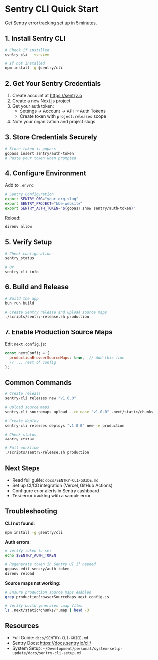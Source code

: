 # Sentry CLI Quick Start

Get Sentry error tracking set up in 5 minutes.

## 1. Install Sentry CLI

```bash
# Check if installed
sentry-cli --version

# If not installed
npm install -g @sentry/cli
```

## 2. Get Your Sentry Credentials

1. Create account at https://sentry.io
2. Create a new Next.js project
3. Get your auth token:
   - Settings → Account → API → Auth Tokens
   - Create token with `project:releases` scope
4. Note your organization and project slugs

## 3. Store Credentials Securely

```bash
# Store token in gopass
gopass insert sentry/auth-token
# Paste your token when prompted
```

## 4. Configure Environment

Add to `.envrc`:

```bash
# Sentry Configuration
export SENTRY_ORG="your-org-slug"
export SENTRY_PROJECT="kbe-website"
export SENTRY_AUTH_TOKEN="$(gopass show sentry/auth-token)"
```

Reload:
```bash
direnv allow
```

## 5. Verify Setup

```bash
# Check configuration
sentry_status

# Or
sentry-cli info
```

## 6. Build and Release

```bash
# Build the app
bun run build

# Create Sentry release and upload source maps
./scripts/sentry-release.sh production
```

## 7. Enable Production Source Maps

Edit `next.config.js`:

```javascript
const nextConfig = {
  productionBrowserSourceMaps: true,  // Add this line
  // ... rest of config
};
```

## Common Commands

```bash
# Create release
sentry-cli releases new "v1.0.0"

# Upload source maps
sentry-cli sourcemaps upload --release "v1.0.0" .next/static/chunks

# Create deploy
sentry-cli releases deploys "v1.0.0" new -e production

# Check status
sentry_status

# Full workflow
./scripts/sentry-release.sh production
```

## Next Steps

- Read full guide: `docs/SENTRY-CLI-GUIDE.md`
- Set up CI/CD integration (Vercel, GitHub Actions)
- Configure error alerts in Sentry dashboard
- Test error tracking with a sample error

## Troubleshooting

**CLI not found**:
```bash
npm install -g @sentry/cli
```

**Auth errors**:
```bash
# Verify token is set
echo $SENTRY_AUTH_TOKEN

# Regenerate token in Sentry UI if needed
gopass edit sentry/auth-token
direnv reload
```

**Source maps not working**:
```bash
# Ensure production source maps enabled
grep productionBrowserSourceMaps next.config.js

# Verify build generates .map files
ls .next/static/chunks/*.map | head -3
```

## Resources

- Full Guide: `docs/SENTRY-CLI-GUIDE.md`
- Sentry Docs: https://docs.sentry.io/cli/
- System Setup: `~/Development/personal/system-setup-update/docs/sentry-cli-setup.md`
